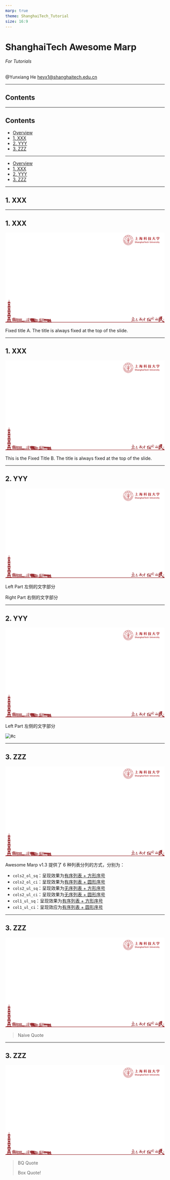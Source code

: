 ```yaml
---
marp: true
theme: ShanghaiTech_Tutorial
size: 16:9
---
```

<!-- _class: cover_e -->
<!-- _header: ![](./assets/ShanghaiTech_Logo_RGBA.png) -->
<!-- _footer: ![](./assets/ShanghaiTech_Name_RGBA.png) -->
<!-- _paginate: "" -->

# ShanghaiTech Awesome Marp
###### For Tutorials

@Yunxiang He
<heyx1@shanghaitech.edu.cn>

---

## Contents
<!-- _class: trans -->
<!-- _footer: "" -->
<!-- _paginate: "" -->

---
## Contents
<!-- _class: toc_a -->
<!-- _header: "Contents" -->
<!-- _footer: "" -->
<!-- _paginate: "" -->

- [Overview](#3)
- [1. XXX]()
- [2. YYY]()
- [3. ZZZ]()

---
<!-- _class: toc_b -->
<!-- _header: Contents ![](./assets/ShanghaiTech_Logo_RGBA.png) -->
<!-- _footer: "" -->
<!-- _paginate: "" -->

- [Overview](#3)
- [1. XXX]()
- [2. YYY]()
- [3. ZZZ]()

---
## 1. XXX
<!-- _class: trans -->
<!-- _footer: "" -->
<!-- _paginate: "" -->

---
## 1. XXX
<!-- _class: fixedtitleA -->
![bg](./Background.png)

Fixed title A. The title is always fixed at the top of the slide.

---
## 1. XXX

<!-- _class: fixedtitleB -->
![bg](./Background.png)

<div class="div">

This is the Fixed Title B. The title is always fixed at the top of the slide.

</div>


---
## 2. YYY
<!-- _class: cols-2 -->
![bg](./Background.png)
<div class=ldiv>  

Left Part
左侧的文字部分
</div>

<div class=rdiv>

Right Part
右侧的文字部分
</div>

---
## 2. YYY
![bg](./Background.png)
<!-- _class: cols-2 -->
<!-- Others: cols-2-64, cols-2-37, cols-2-73, cols-2-46, cols-3, rows-2, pin-3 -->
<div class=ldiv>  

Left Part
左侧的文字部分
</div>

<div class=rimg>

![#c](https://mytuchuang-1303248785.cos.ap-beijing.myqcloud.com/picgo/202309221630151.png)
</div>

---
## 3. ZZZ
![bg](./Background.png)

Awesome Marp v1.3 提供了 6 种列表分列的方式，分别为：

- `cols2_ol_sq`：呈现效果为[有序列表 + 方形序号](#32)
- `cols2_ol_ci`：呈现效果为[有序列表 + 圆形序号](#33)
- `cols2_ul_sq`：呈现效果为[无序列表 + 方形序号](#34)
- `cols2_ul_ci`：呈现效果为[无序列表 + 圆形序号](#35)
- `col1_ul_sq`：呈现效果为[有序列表 + 方形序号](#36)
- `col1_ul_ci`：呈现效应为[有序列表 + 圆形序号](#37)

---
## 3. ZZZ
![bg](./Background.png)

> Naive Quote

---
## 3. ZZZ
![bg](./Background.png)
<!-- _class:  bq-red -->

> BQ Quote
>
> Box Quote!